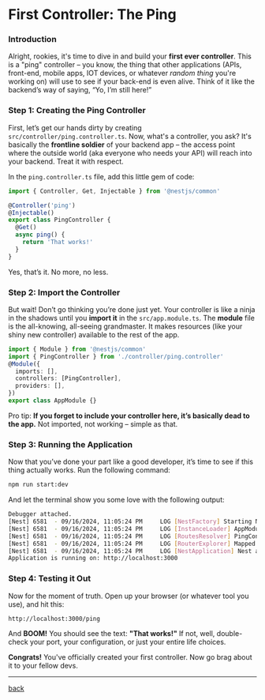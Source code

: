 # First Controller: The Ping

### Introduction

Alright, rookies, it's time to dive in and build your **first ever controller**. This is a "ping" controller – you know, the thing that other applications (APIs, front-end, mobile apps, IOT devices, or whatever _random thing_ you're working on) will use to see if your back-end is even alive. Think of it like the backend’s way of saying, “Yo, I’m still here!”

### Step 1: Creating the Ping Controller

First, let’s get our hands dirty by creating `src/controller/ping.controller.ts`. Now, what's a controller, you ask? It's basically the **frontline soldier** of your backend app – the access point where the outside world (aka everyone who needs your API) will reach into your backend. Treat it with respect.

In the `ping.controller.ts` file, add this little gem of code:

```typescript
import { Controller, Get, Injectable } from '@nestjs/common'

@Controller('ping')
@Injectable()
export class PingController {
  @Get()
  async ping() {
    return 'That works!'
  }
}
```

Yes, that’s it. No more, no less.

### Step 2: Import the Controller

But wait! Don’t go thinking you’re done just yet. Your controller is like a ninja in the shadows until you **import it** in the `src/app.module.ts`. The **module** file is the all-knowing, all-seeing grandmaster. It makes resources (like your shiny new controller) available to the rest of the app.

```typescript
import { Module } from '@nestjs/common'
import { PingController } from './controller/ping.controller'
@Module({
  imports: [],
  controllers: [PingController],
  providers: [],
})
export class AppModule {}
```

Pro tip: **If you forget to include your controller here, it’s basically dead to the app.** Not imported, not working – simple as that.

### Step 3: Running the Application

Now that you’ve done your part like a good developer, it’s time to see if this thing actually works. Run the following command:

```bash
npm run start:dev
```

And let the terminal show you some love with the following output:

```bash
Debugger attached.
[Nest] 6581  - 09/16/2024, 11:05:24 PM     LOG [NestFactory] Starting Nest application...
[Nest] 6581  - 09/16/2024, 11:05:24 PM     LOG [InstanceLoader] AppModule dependencies initialized +31ms
[Nest] 6581  - 09/16/2024, 11:05:24 PM     LOG [RoutesResolver] PingController {/ping}: +44ms
[Nest] 6581  - 09/16/2024, 11:05:24 PM     LOG [RouterExplorer] Mapped {/ping, GET} route +5ms
[Nest] 6581  - 09/16/2024, 11:05:24 PM     LOG [NestApplication] Nest application successfully started +5ms
Application is running on: http://localhost:3000
```

### Step 4: Testing it Out

Now for the moment of truth. Open up your browser (or whatever tool you use), and hit this:

```
http://localhost:3000/ping
```

And **BOOM!** You should see the text: **"That works!"** If not, well, double-check your port, your configuration, or just your entire life choices.

**Congrats!** You've officially created your first controller. Now go brag about it to your fellow devs.

---

[back](table-of-contents.md)
